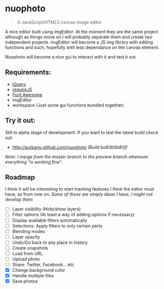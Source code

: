 nuophoto
========

> A JavaScript/HTML5 canvas image editor

A nice editor built using imgEditor. At the moment they are the same project although as things move on I will probably separate them and create two independent projects. imgEditor will become a JS img library with editing functions and such, hopefully with less dependance on the canvas element.

Nuophoto will become a nice gui to interact with it and test it out.


Requirements:
-------

- [jQuery](https://github.com/jquery/jquery)
- [requireJS](https://github.com/jrburke/requirejs)
- [Font Awesome](https://github.com/FortAwesome/Font-Awesome)
- imgEditor
- workspace	(Just some gui functions bundled together)

Try it out:
------

Still in alpha stage of development. If you want to test the latest build check out:

- http://aurbano.github.com/nuophoto _(Build ba93b5b80f)_

*Note: I merge from the master branch to the preview branch whenever everything "is working fine".*

Roadmap
------
I think it will be interesting to start tracking features I think the editor must have, so from now on.
*Some of these are simply ideas I have, I might not develop them*

- [ ] Layer visibility (Hide/show layers)
- [ ] Filter options (At least a way of adding options if necessary)
- [ ] Display available filters automatically
- [ ] Selections: Apply filters to only certain parts
- [ ] Blending modes
- [ ] Layer opacity
- [ ] Undo/Go back to any place in history
- [ ] Create snapshots
- [ ] Load from URL
- [ ] Upload photo
- [ ] Share: Twitter, Facebook... etc
- [x] Change background color
- [x] Handle multiple files
- [x] Save photos
